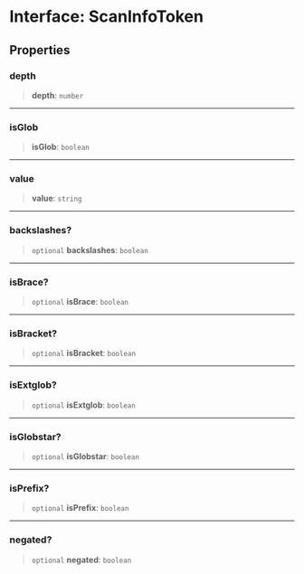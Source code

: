 # Interface: ScanInfoToken

## Properties

### depth

> **depth**: `number`

---

### isGlob

> **isGlob**: `boolean`

---

### value

> **value**: `string`

---

### backslashes?

> `optional` **backslashes**: `boolean`

---

### isBrace?

> `optional` **isBrace**: `boolean`

---

### isBracket?

> `optional` **isBracket**: `boolean`

---

### isExtglob?

> `optional` **isExtglob**: `boolean`

---

### isGlobstar?

> `optional` **isGlobstar**: `boolean`

---

### isPrefix?

> `optional` **isPrefix**: `boolean`

---

### negated?

> `optional` **negated**: `boolean`
